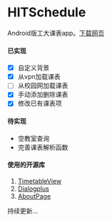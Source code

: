 # HITSchedule

Android版工大课表app。[下载网页](http://hitschedule.bmob.site/)

#### 已实现

- [x] 自定义背景
- [x] 从vpn加载课表
- [ ] 从校园网加载课表
- [x] 手动添加删除课表
- [x] 修改已有课表项

#### 待实现

- 空教室查询
- 完善课表解析函数

#### 使用的开源库

1. [TimetableView](https://github.com/zfman/TimetableView)
2. [Dialogplus](https://github.com/orhanobut/dialogplus)
3. [AboutPage](https://github.com/medyo/android-about-page)


持续更新...



